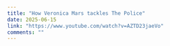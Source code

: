 ```yaml
---
title: "How Veronica Mars tackles The Police"
date: 2025-06-15
link: "https://www.youtube.com/watch?v=AZTD23jaeVo"
comments: ""
---
```

